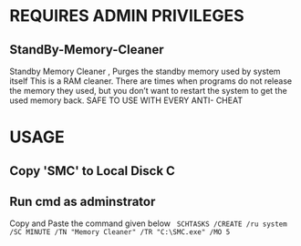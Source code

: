 # REQUIRES ADMIN PRIVILEGES
## StandBy-Memory-Cleaner

Standby Memory Cleaner , Purges the standby memory used by system itself 
This is a RAM cleaner. There are times when programs do not release the memory they used,
but you don’t want to restart the system to get the used memory back.
SAFE TO USE WITH EVERY ANTI- CHEAT 

# USAGE
## Copy 'SMC' to Local Disck C
## Run cmd as adminstrator
Copy and Paste the command given below
``` SCHTASKS /CREATE /ru system /SC MINUTE /TN "Memory Cleaner" /TR "C:\SMC.exe" /MO 5```
